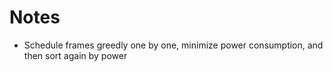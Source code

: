 # Notes
- Schedule frames greedly one by one, minimize power consumption, and then sort again by power